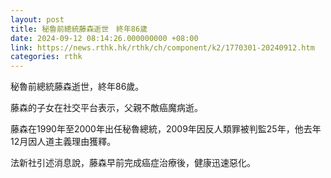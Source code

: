 ```yaml
---
layout: post
title: 秘魯前總統藤森逝世　終年86歲
date: 2024-09-12 08:14:26.000000000 +08:00
link: https://news.rthk.hk/rthk/ch/component/k2/1770301-20240912.htm
categories: rthk
---
```


秘魯前總統藤森逝世，終年86歲。

藤森的子女在社交平台表示，父親不敵癌魔病逝。

藤森在1990年至2000年出任秘魯總統，2009年因反人類罪被判監25年，他去年12月因人道主義理由獲釋。

法新社引述消息說，藤森早前完成癌症治療後，健康迅速惡化。
